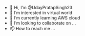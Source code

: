 - 👋 Hi, I’m @UdayPratapSingh23
- 👀 I’m interested in virtual world
- 🌱 I’m currently learning AWS cloud 
- 💞️ I’m looking to collaborate on ...
- 📫 How to reach me ...

<!---
UdayPratapSingh23/UdayPratapSingh23 is a ✨ special ✨ repository because its `README.md` (this file) appears on your GitHub profile.
You can click the Preview link to take a look at your changes.
--->
